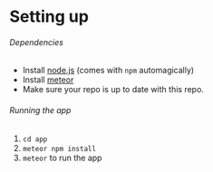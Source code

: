 # Setting up

###### Dependencies
  * Install [node.js][node] (comes with `npm` automagically)
  * Install [meteor][meteor-install]
  * Make sure your repo is up to date with this repo.

###### Running the app
  1. `cd app`
  2. `meteor npm install`
  3. `meteor` to run the app

<!-- REFERENCE -->
[meteor-install]: https://www.meteor.com/install
[node]: https://nodejs.org/en/
